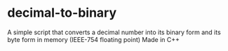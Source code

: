 # decimal-to-binary
A simple script that converts a decimal number into its binary form and its byte form in memory (IEEE-754 floating point)
Made in C++
